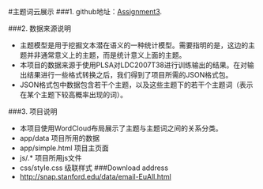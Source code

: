 #主题词云展示
###1. github地址：[Assignment3](https://github.com/vis2014/Assignment3/tree/GuoTianyou_CenWubin_A3).

###2. 数据来源说明
+ 主题模型是用于挖掘文本潜在语义的一种统计模型。需要指明的是，这边的主题并非通常意义上的主题，而是统计意义上面的主题。
+ 本项目的数据来源于使用PLSA对LDC2007T38进行训练输出的结果。在对输出结果进行一些格式转换之后，我们得到了项目所需的JSON格式包。
+ JSON格式包中数据包含若干个主题，以及这些主题下的若干个主题词（表示在某个主题下较高概率出现的词）。

###3. 项目说明
+ 本项目使用WordCloud布局展示了主题与主题词之间的关系分类。
+ app/data 项目所用的数据
+ app/simple.html 项目主页面
+ js/.* 项目所用js文件
+ css/style.css 级联样式
###Download address
+ http://snap.stanford.edu/data/email-EuAll.html
